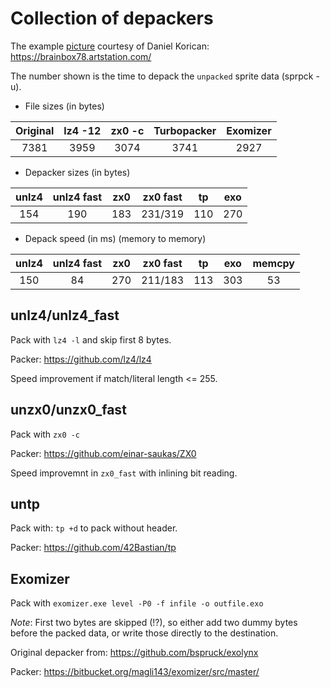 # Collection of depackers

The example [picture](startrek_voyager.bmp) courtesy of Daniel Korican:
https://brainbox78.artstation.com/

The number shown is the time to depack the `unpacked` sprite data (sprpck -u).

* File sizes (in bytes)

| Original | lz4 -12 | zx0 -c | Turbopacker | Exomizer |
| :-:      | :-:     | :-:    | :-:         | :-:      |
| 7381     | 3959    | 3074   | 3741        | 2927     |

* Depacker sizes (in bytes)

| unlz4 | unlz4 fast | zx0 | zx0 fast | tp  | exo |
| :-:   | :-:        | :-: | :-:      | :-: | :-: |
| 154   | 190        | 183 | 231/319  | 110 | 270 |

* Depack speed (in ms) (memory to memory)

| unlz4 | unlz4 fast | zx0 | zx0 fast | tp  | exo | memcpy |
| :-:   | :-:        | :-: | :-:      | :-: | :-: | :-: |
| 150   | 84         | 270 | 211/183  | 113 | 303 | 53  |

## unlz4/unlz4_fast

Pack with `lz4 -l` and skip first 8 bytes.

Packer: https://github.com/lz4/lz4

Speed improvement if match/literal length <= 255.

## unzx0/unzx0_fast

Pack with `zx0 -c`

Packer: https://github.com/einar-saukas/ZX0

Speed improvemnt in `zx0_fast` with inlining bit reading.

## untp

Pack with: `tp +d` to pack without header.

Packer: https://github.com/42Bastian/tp

## Exomizer

Pack with `exomizer.exe level -P0 -f infile -o outfile.exo`

*Note*: First two bytes are skipped (!?), so either add two dummy bytes before the packed data, or write those directly to the destination.

Original depacker from: https://github.com/bspruck/exolynx

Packer: https://bitbucket.org/magli143/exomizer/src/master/
